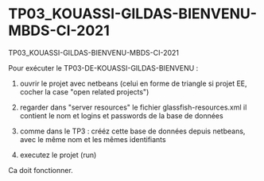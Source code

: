 # TP03_KOUASSI-GILDAS-BIENVENU-MBDS-CI-2021
TP03_KOUASSI-GILDAS-BIENVENU-MBDS-CI-2021


Pour exécuter le TP03-DE-KOUASSI-GILDAS-BIENVENU :

1) ouvrir le projet avec netbeans (celui en forme de triangle si projet EE, cocher la case "open related projects")
2) regarder dans "server resources" le fichier glassfish-resources.xml
il contient le nom et logins et passwords de la base de données
        <property name="databaseName" value="utilisateurs"/>
        <property name="User" value="admine"/>
        <property name="Password" value="admine"/>

3) comme dans le TP3 : crééz cette base de données depuis netbeans, avec le même nom et les
mêmes identifiants
4) executez le projet (run)



Ca doit fonctionner.
